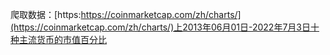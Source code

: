爬取数据：[https:https://coinmarketcap.com/zh/charts/](https://coinmarketcap.com/zh/charts/)上2013年06月01日-2022年7月3日十种主流货币的市值百分比

